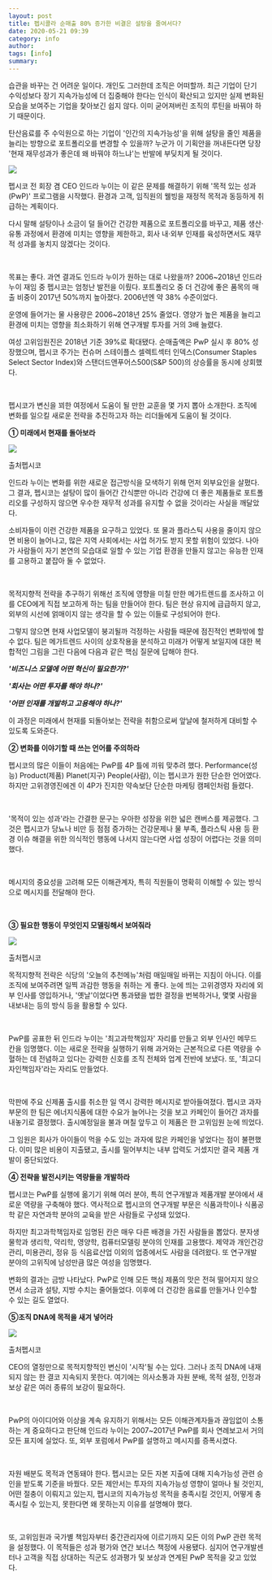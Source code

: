 ```yaml
---
layout: post
title: 펩시콜라 순매출 80% 증가한 비결은 설탕을 줄여서다?
date: 2020-05-21 09:39
category: info
author: 
tags: [info]
summary: 
---
```



습관을 바꾸는 건 어려운 일이다. 개인도 그러한데 조직은 어떠할까. 최근 기업이 단기 수익성보다 장기 지속가능성에 더 집중해야 한다는 인식이 확산되고 있지만 실제 변화된 모습을 보여주는 기업을 찾아보긴 쉽지 않다. 이미 굳어져버린 조직의 루틴을 바꿔야 하기 때문이다.

  

탄산음료를 주 수익원으로 하는 기업이 '인간의 지속가능성'을 위해 설탕을 줄인 제품을 늘리는 방향으로 포트폴리오를 변경할 수 있을까? 누군가 이 기획안을 꺼내든다면 당장 '현재 재무성과가 좋은데 왜 바꿔야 하느냐'는 반발에 부딪치게 될 것이다.

![](https://img1.daumcdn.net/thumb/R720x0/?fname=https%3A%2F%2Ft1.daumcdn.net%2Fliveboard%2Finterbiz%2F92527189d05644d098ac9aa02e768185.jpg)

펩시코 전 회장 겸 CEO 인드라 누이는 이 같은 문제를 해결하기 위해 '목적 있는 성과(PwP)' 프로그램을 시작했다. 환경과 고객, 임직원의 웰빙을 재정적 목적과 동등하게 취급하는 계획이다.

  

다시 말해 설탕이나 소금이 덜 들어간 건강한 제품으로 포트폴리오를 바꾸고, 제품 생산·유통 과정에서 환경에 미치는 영향을 제한하고, 회사 내·외부 인재를 육성하면서도 재무적 성과를 놓치지 않겠다는 것이다.

​

목표는 좋다. 과연 결과도 인드라 누이가 원하는 대로 나왔을까? 2006~2018년 인드라 누이 재임 중 펩시코는 엄청난 발전을 이뤘다. 포트폴리오 중 더 건강에 좋은 품목의 매출 비중이 2017년 50%까지 높아졌다. 2006년엔 약 38% 수준이었다.

  

운영에 들어가는 물 사용량은 2006~2018년 25% 줄었다. 영양가 높은 제품을 늘리고 환경에 미치는 영향을 최소화하기 위해 연구개발 투자를 거의 3배 늘렸다.

  

여성 고위임원진은 2018년 기준 39%로 확대됐다. 순매출액은 PwP 실시 후 80% 성장했으며, 펩시코 주가는 컨슈머 스테이플스 셀렉트섹터 인덱스(Consumer Staples Select Sector Index)와 스탠더드앤푸어스500(S&P 500)의 상승률을 동시에 상회했다.

​

펩시코가 변신을 꾀한 여정에서 도움이 될 만한 교훈을 몇 가지 뽑아 소개한다. 조직에 변화를 일으킬 새로운 전략을 추진하고자 하는 리더들에게 도움이 될 것이다.

**① 미래에서 현재를 돌아보라**

![](https://img1.daumcdn.net/thumb/R720x0/?fname=https%3A%2F%2Ft1.daumcdn.net%2Fliveboard%2Finterbiz%2F7d2697d9a5d2417196fb86484c74a074.png)

출처펩시코

인드라 누이는 변화를 위한 새로운 접근방식을 모색하기 위해 먼저 외부요인을 살폈다. 그 결과, 펩시코는 설탕이 많이 들어간 간식뿐만 아니라 건강에 더 좋은 제품들로 포트폴리오를 구성하지 않으면 우수한 재무적 성과를 유지할 수 없을 것이라는 사실을 깨달았다.

  

소비자들이 이런 건강한 제품을 요구하고 있었다. 또 물과 플라스틱 사용을 줄이지 않으면 비용이 늘어나고, 많은 지역 사회에서는 사업 허가도 받지 못할 위험이 있었다. 나아가 사람들이 자기 본연의 모습대로 일할 수 있는 기업 환경을 만들지 않고는 유능한 인재를 고용하고 붙잡아 둘 수 없었다.  

​

목적지향적 전략을 추구하기 위해선 조직에 영향을 미칠 만한 메가트렌드를 조사하고 이를 CEO에게 직접 보고하게 하는 팀을 만들어야 한다. 팀은 현상 유지에 급급하지 않고, 외부의 시선에 얽매이지 않는 생각을 할 수 있는 이들로 구성되어야 한다.

  

그렇지 않으면 현재 사업모델이 붕괴될까 걱정하는 사람들 때문에 점진적인 변화밖에 할 수 없다. 팀은 메가트렌드 사이의 상호작용을 분석하고 미래가 어떻게 보일지에 대한 복합적인 그림을 그린 다음에 다음과 같은 핵심 질문에 답해야 한다.

_**'비즈니스 모델에 어떤 혁신이 필요한가?'**_

_**'회사는 어떤 투자를 해야 하나?'**_

_**'어떤 인재를 개발하고 고용해야 하나?'**_

이 과정은 미래에서 현재를 되돌아보는 전략을 취함으로써 앞날에 철저하게 대비할 수 있도록 도와준다.

  

**② 변화를 이야기할 때 쓰는 언어를 주의하라**

  

펩시코의 많은 이들이 처음에는 PwP를 4P 틀에 끼워 맞추려 했다. Performance(성능) Product(제품) Planet(지구) People(사람), 이는 펩시코가 원한 단순한 언어였다. 하지만 고위경영진에겐 이 4P가 진지한 약속보단 단순한 마케팅 캠페인처럼 들렸다.

​

'목적이 있는 성과'라는 간결한 문구는 우아한 성장을 위한 넓은 캔버스를 제공했다. 그것은 펩시코가 당뇨나 비만 등 점점 증가하는 건강문제나 물 부족, 플라스틱 사용 등 환경 이슈 해결을 위한 의식적인 행동에 나서지 않는다면 사업 성장이 어렵다는 것을 의미했다.

​

메시지의 중요성을 고려해 모든 이해관계자, 특히 직원들이 명확히 이해할 수 있는 방식으로 메시지를 전달해야 한다.

​

  

**③ 필요한 행동이 무엇인지 모델링해서 보여줘라**

![](https://img1.daumcdn.net/thumb/R720x0/?fname=https%3A%2F%2Ft1.daumcdn.net%2Fliveboard%2Finterbiz%2Fff6a8f0be99846a988af8fb3891556e8.jpg)

출처펩시코

목적지향적 전략은 식당의 '오늘의 추천메뉴'처럼 매일매일 바뀌는 지침이 아니다. 이를 조직에 보여주려면 일찍 과감한 행동을 취하는 게 좋다. 눈에 띄는 고위경영자 자리에 외부 인사를 영입하거나, '옛날'이었다면 통과됐을 법한 결정을 번복하거나, 몇몇 사람을 내보내는 등의 방식 등을 활용할 수 있다.

​

PwP를 공표한 뒤 인드라 누이는 '최고과학책임자' 자리를 만들고 외부 인사인 메무드 칸을 임명했다. 이는 새로운 전략을 실행하기 위해 과거와는 근본적으로 다른 역량을 수혈하는 데 전념하고 있다는 강력한 신호를 조직 전체와 업계 전반에 보냈다. 또, '최고디자인책임자'라는 자리도 만들었다.

​

막판에 주요 신제품 출시를 취소한 일 역시 강력한 메시지로 받아들여졌다. 펩시코 과자 부문의 한 팀은 에너지식품에 대한 수요가 늘어나는 것을 보고 카페인이 들어간 과자를 내놓기로 결정했다. 출시예정일을 불과 며칠 앞두고 이 제품은 한 고위임원 눈에 띄었다.

  

그 임원은 회사가 아이들이 먹을 수도 있는 과자에 많은 카페인을 넣었다는 점이 불편했다. 이미 많은 비용이 지출됐고, 출시를 밀어부치는 내부 압력도 거셌지만 결국 제품 개발이 중단되었다.

  

  

**④ 전략을 발전시키는 역량들을 개발하라**

  

펩시코는 PwP를 실행에 옮기기 위해 여러 분야, 특히 연구개발과 제품개발 분야에서 새로운 역량을 구축해야 했다. 역사적으로 펩시코의 연구개발 부문은 식품과학이나 식품공학 같은 자연과학 분야의 교육을 받은 사람들로 구성돼 있었다.

  

하지만 최고과학책임자로 임명된 칸은 매우 다른 배경을 가진 사람들을 뽑았다. 분자생물학과 생리학, 약리학, 영양학, 컴퓨터모델링 분야의 인재를 고용했다. 제약과 개인건강관리, 미용관리, 정유 등 식음료산업 이외의 업종에서도 사람을 데려왔다. 또 연구개발 분야의 고위직에 남성만큼 많은 여성을 임명했다.

  

변화의 결과는 금방 나타났다. PwP로 인해 모든 핵심 제품의 맛은 전혀 떨어지지 않으면서 소금과 설탕, 지방 수치는 줄어들었다. 이후에 더 건강한 음료를 만들거나 인수할 수 있는 길도 열었다.

**⑤조직 DNA에 목적을 새겨 넣어라**

![](https://img1.daumcdn.net/thumb/R720x0/?fname=https%3A%2F%2Ft1.daumcdn.net%2Fliveboard%2Finterbiz%2Fae8a4fdf70834554a0f4a140190fe859.png)

출처펩시코

CEO의 열정만으로 목적지향적인 변신이 '시작'될 수는 있다. 그러나 조직 DNA에 내재되지 않는 한 결코 지속되지 못한다. 여기에는 의사소통과 자원 분배, 목적 설정, 인정과 보상 같은 여러 종류의 보강이 필요하다.

​

PwP의 아이디어와 이상을 계속 유지하기 위해서는 모든 이해관계자들과 끊임없이 소통하는 게 중요하다고 판단해 인드라 누이는 2007~2017년 PwP를 회사 연례보고서 거의 모든 표지에 실었다. 또, 외부 포럼에서 PwP를 설명하고 메시지를 증폭시켰다.

​

자원 배분도 목적과 연동돼야 한다. 펩시코는 모든 자본 지출에 대해 지속가능성 관련 승인을 받도록 기준을 바꿨다. 모든 제안서는 투자의 지속가능성 영향이 얼마나 될 것인지, 어떤 절충이 이뤄지고 있는지, 펩시코의 지속가능성 목적을 충족시킬 것인지, 어떻게 충족시킬 수 있는지, 못한다면 왜 못하는지 이유를 설명해야 했다.

​

또, 고위임원과 국가별 책임자부터 중간관리자에 이르기까지 모든 이의 PwP 관련 목적을 설정했다. 이 목적들은 성과 평가와 연간 보너스 책정에 사용됐다. 심지어 연구개발센터나 고객을 직접 상대하는 직군도 성과평가 및 보상과 연계된 PwP 목적을 갖고 있었다.